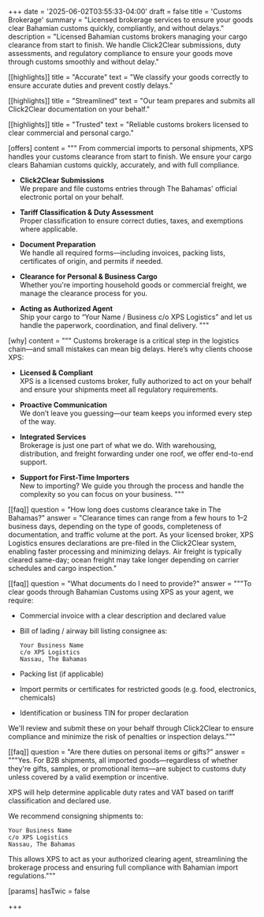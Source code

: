 +++
date = '2025-06-02T03:55:33-04:00'
draft = false
title = 'Customs Brokerage'
summary = "Licensed brokerage services to ensure your goods clear Bahamian customs quickly, compliantly, and without delays."
description = "Licensed Bahamian customs brokers managing your cargo clearance from start to finish. We handle Click2Clear submissions, duty assessments, and regulatory compliance to ensure your goods move through customs smoothly and without delay."


[[highlights]]
title = "Accurate"
text = "We classify your goods correctly to ensure accurate duties and prevent costly delays."

[[highlights]]
title = "Streamlined"
text = "Our team prepares and submits all Click2Clear documentation on your behalf."

[[highlights]]
title = "Trusted"
text = "Reliable customs brokers licensed to clear commercial and personal cargo."

[offers]
content = """
From commercial imports to personal shipments, XPS handles your customs clearance from start to finish. We ensure your cargo clears Bahamian customs quickly, accurately, and with full compliance.

- **Click2Clear Submissions**  
  We prepare and file customs entries through The Bahamas' official electronic portal on your behalf.

- **Tariff Classification & Duty Assessment**  
  Proper classification to ensure correct duties, taxes, and exemptions where applicable.

- **Document Preparation**  
  We handle all required forms—including invoices, packing lists, certificates of origin, and permits if needed.

- **Clearance for Personal & Business Cargo**  
  Whether you're importing household goods or commercial freight, we manage the clearance process for you.

- **Acting as Authorized Agent**  
  Ship your cargo to “Your Name / Business c/o XPS Logistics” and let us handle the paperwork, coordination, and final delivery.
"""

[why]
content = """
Customs brokerage is a critical step in the logistics chain—and small mistakes can mean big delays. Here’s why clients choose XPS:

- **Licensed & Compliant**  
  XPS is a licensed customs broker, fully authorized to act on your behalf and ensure your shipments meet all regulatory requirements.

- **Proactive Communication**  
  We don’t leave you guessing—our team keeps you informed every step of the way.

- **Integrated Services**  
  Brokerage is just one part of what we do. With warehousing, distribution, and freight forwarding under one roof, we offer end-to-end support.

- **Support for First-Time Importers**  
  New to importing? We guide you through the process and handle the complexity so you can focus on your business.
"""


[[faq]]
question = "How long does customs clearance take in The Bahamas?"
answer = "Clearance times can range from a few hours to 1–2 business days, depending on the type of goods, completeness of documentation, and traffic volume at the port. As your licensed broker, XPS Logistics ensures declarations are pre-filed in the Click2Clear system, enabling faster processing and minimizing delays. Air freight is typically cleared same-day; ocean freight may take longer depending on carrier schedules and cargo inspection."

[[faq]]
question = "What documents do I need to provide?"
answer = """To clear goods through Bahamian Customs using XPS as your agent, we require:

- Commercial invoice with a clear description and declared value  
- Bill of lading / airway bill listing consignee as:  
  ```
  Your Business Name  
  c/o XPS Logistics  
  Nassau, The Bahamas
  ```
  
- Packing list (if applicable)  
- Import permits or certificates for restricted goods (e.g. food, electronics, chemicals)  
- Identification or business TIN for proper declaration  

We'll review and submit these on your behalf through Click2Clear to ensure compliance and minimize the risk of penalties or inspection delays."""

[[faq]]
question = "Are there duties on personal items or gifts?"
answer = """Yes. For B2B shipments, all imported goods—regardless of whether they're gifts, samples, or promotional items—are subject to customs duty unless covered by a valid exemption or incentive.

XPS will help determine applicable duty rates and VAT based on tariff classification and declared use.

We recommend consigning shipments to:
```
Your Business Name
c/o XPS Logistics
Nassau, The Bahamas
```

This allows XPS to act as your authorized clearing agent, streamlining the brokerage process and ensuring full compliance with Bahamian import regulations."""

[params]
  hasTwic = false

+++
